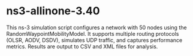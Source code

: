 # ns3-allinone-3.40
This ns-3 simulation script configures a network with 50 nodes using the RandomWaypointMobilityModel. It supports multiple routing protocols (OLSR, AODV, DSDV), simulates UDP traffic, and captures performance metrics. Results are output to CSV and XML files for analysis.

